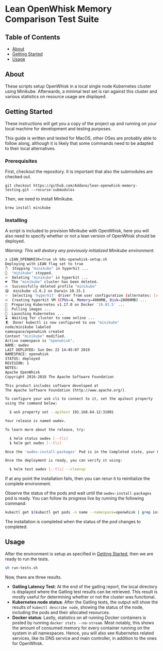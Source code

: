 # Lean OpenWhisk Memory Comparison Test Suite

## Table of Contents
+ [About](#about)
+ [Getting Started](#getting_started)
+ [Usage](#usage)

## About<a name = "about"></a>
These scripts setup OpenWhisk in a local single node Kubernetes cluster using Minikube. Afterwards, a minimal test set is ran against this cluster and various statistics on resource usage are displayed.

## Getting Started<a name = "getting_started"></a>
These instructions will get you a copy of the project up and running on your local machine for development and testing purposes.

This guide is written and tested for MacOS, other OSes are probably able to follow along, although it is likely that some commands need to be adapted to their local alternatives.

### Prerequisites

First, checkout the repository. It is important that also the submodules are  checked out.
```
git checkout https://github.com/Addono/lean-openwhisk-memory-testing.git --recurse-submodules
```

Then, we need to install Minikube.
```bash
brew install minikube
```

### Installing

A script is included to provision Minikube with OpenWhisk, here you will also need to specify whether or not a lean version of OpenWhisk should be deployed.

*Warning: This will destory any previously initialized Minikube environment.*

```bash
❯ LEAN_OPENWHISK=true sh k8s-openwhisk-setup.sh
Deploying with LEAN flag set to true
✋  Stopping "minikube" in hyperkit ...
🛑  "minikube" stopped.
🔥  Deleting "minikube" in hyperkit ...
💔  The "minikube" cluster has been deleted.
🔥  Successfully deleted profile "minikube"
😄  minikube v1.6.2 on Darwin 10.15.1
✨  Selecting 'hyperkit' driver from user configuration (alternates: [virtualbox])
🔥  Creating hyperkit VM (CPUs=4, Memory=4000MB, Disk=20000MB) ...
🐳  Preparing Kubernetes v1.17.0 on Docker '19.03.5' ...
🚜  Pulling images ...
🚀  Launching Kubernetes ...
⌛  Waiting for cluster to come online ...
🏄  Done! kubectl is now configured to use "minikube"
node/minikube labeled
namespace/openwhisk created
Context "minikube" modified.
Active namespace is "openwhisk".
NAME: owdev
LAST DEPLOYED: Sun Dec 22 14:45:07 2019
NAMESPACE: openwhisk
STATUS: deployed
REVISION: 1
NOTES:
Apache OpenWhisk
Copyright 2016-2018 The Apache Software Foundation

This product includes software developed at
The Apache Software Foundation (http://www.apache.org/).

To configure your wsk cli to connect to it, set the apihost property
using the command below:

  $ wsk property set --apihost 192.168.64.12:31001

Your release is named owdev.

To learn more about the release, try:

  $ helm status owdev [--tls]
  $ helm get owdev [--tls]

Once the 'owdev-install-packages' Pod is in the Completed state, your OpenWhisk deployment is ready to be used.

Once the deployment is ready, you can verify it using:

  $ helm test owdev [--tls] --cleanup
```

If at any point the installation fails, then you can rerun it to reinitialize the complete environment.

Observe the status of the pods and wait until the `owdev-install-packages` pod is ready. You can follow its progress live by running the following command:
```bash
kubectl get $(kubectl get pods -o name --namespace=openwhisk | grep install-packages) --namespace=openwhisk -w
```

The installation is completed when the status of the pod changes to completed.

## Usage<a name = "usage"></a>

After the environment is setup as specified in [Getting Started](#getting_started), then we are ready to run the tests.
```bash
sh run-tests.sh
```

Now, there are three results.
 * **Gatling Latency Test**: At the end of the gatling report, the local directory is displayed where the Gatling test results can be retrieved. This result is mostly useful for determining whether or not the cluster was functional.
 *  **Kubernetes node status**: After the Gatling tests, the output will show the results of `kubectl describe node`, showing the status of the node, including the pods and their allocated resources.
 *  **Docker status**: Lastly, statistics on all running Docker containers is posted by running `docker stats --no-stream`. Most notably, this shows the amount of consumed memory for every container running on the system in all namespaces. Hence, you will also see Kubernetes related services, like its DNS service and main controller, in addition to the ones for OpenWhisk.